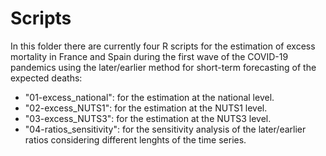 # Scripts

In this folder there are currently four R scripts for the estimation of excess mortality in France and Spain during the first wave of the COVID-19 pandemics using the later/earlier method for short-term forecasting of the expected deaths:

*	"01-excess_national": for the estimation at the national level.
*	"02-excess_NUTS1": for the estimation at the NUTS1 level.
*	"03-excess_NUTS3": for the estimation at the NUTS3 level.
*	"04-ratios_sensitivity": for the sensitivity analysis of the later/earlier ratios considering different lenghts of the time series.


